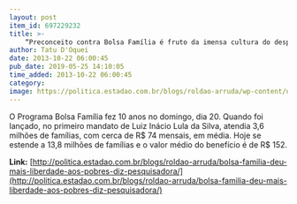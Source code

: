 ```yaml
---
layout: post
item_id: 697229232
title: >-
    “Preconceito contra Bolsa Família é fruto da imensa cultura do desprezo”, diz pesquisadora.
author: Tatu D'Oquei
date: 2013-10-22 06:00:45
pub_date: 2019-05-25 14:10:05
time_added: 2013-10-22 06:00:45
category: 
image: https://politica.estadao.com.br/blogs/roldao-arruda/wp-content/uploads/sites/32/2013/10/walquiria244.jpg
---
```


O Programa Bolsa Família fez 10 anos no domingo, dia 20. Quando foi lançado, no primeiro mandato de Luiz Inácio Lula da Silva, atendia 3,6 milhões de famílias, com cerca de R$ 74 mensais, em média. Hoje se estende a 13,8 milhões de famílias e o valor médio do benefício é de R$ 152.

**Link:** [http://politica.estadao.com.br/blogs/roldao-arruda/bolsa-familia-deu-mais-liberdade-aos-pobres-diz-pesquisadora/](http://politica.estadao.com.br/blogs/roldao-arruda/bolsa-familia-deu-mais-liberdade-aos-pobres-diz-pesquisadora/)

